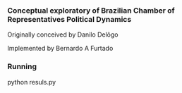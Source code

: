 ### Conceptual exploratory of Brazilian Chamber of Representatives Political Dynamics


Originally conceived by Danilo Delôgo

Implemented by Bernardo A Furtado

### Running

python resuls.py